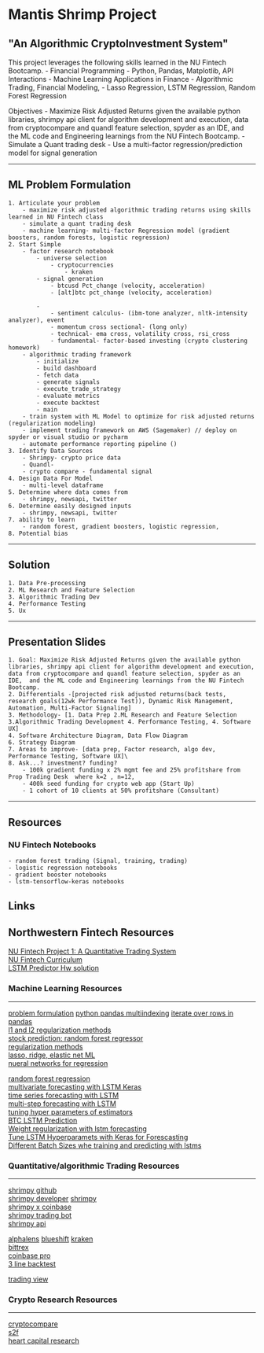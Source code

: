 # Mantis Shrimp Project
## "An Algorithmic CryptoInvestment System"

This project leverages the following skills learned in the NU Fintech Bootcamp.
    - Financial Programming
        - Python, Pandas, Matplotlib, API Interactions
    - Machine Learning Applications in Finance
        - Algorithmic Trading, Financial Modeling, 
        - Lasso Regression, LSTM Regression, Random Forest Regression
        

Objectives
    - Maximize Risk Adjusted Returns given the available python libraries, shrimpy api client for algorithm development and execution, data from cryptocompare and quandl feature selection, spyder as an IDE,  and the ML code and Engineering learnings from the NU Fintech Bootcamp. 
    - Simulate a Quant trading desk
    - Use a multi-factor regression/prediction model for signal generation
    
--- 
## ML Problem Formulation

    1. Articulate your problem
        - maximize risk adjusted algorithmic trading returns using skills learned in NU Fintech class
        - simulate a quant trading desk
        - machine learning- multi-factor Regression model (gradient boosters, random forests, logistic regression)
    2. Start Simple
        - factor research notebook 
            - universe selection
                - cryptocurrencies
                    - kraken
            - signal generation
                - btcusd Pct_change (velocity, acceleration)
                - [alt]btc pct_change (velocity, acceleration)
                
            -                 
                - sentiment calculus- (ibm-tone analyzer, nltk-intensity analyzer), event 
                - momentum cross sectional- (long only)
                - technical- ema cross, volatility cross, rsi_cross
                - fundamental- factor-based investing (crypto clustering homework)
        - algorithmic trading framework
            - initialize
            - build dashboard
            - fetch data
            - generate signals
            - execute_trade_strategy
            - evaluate metrics
            - execute backtest
            - main
        - train system with ML Model to optimize for risk adjusted returns (regularization modeling)
        - implement trading framework on AWS (Sagemaker) // deploy on spyder or visual studio or pycharm
        - automate performance reporting pipeline ()
    3. Identify Data Sources
        - Shrimpy- crypto price data
        - Quandl- 
        - crypto compare - fundamental signal
    4. Design Data For Model
        - multi-level dataframe
    5. Determine where data comes from
        - shrimpy, newsapi, twitter
    6. Determine easily designed inputs
        - shrimpy, newsapi, twitter
    7. ability to learn
        - random forest, gradient boosters, logistic regression, 
    8. Potential bias
---
## Solution
    1. Data Pre-processing
    2. ML Research and Feature Selection
    3. Algorithmic Trading Dev
    4. Performance Testing
    5. Ux
        
---     
## Presentation Slides
    1. Goal: Maximize Risk Adjusted Returns given the available python libraries, shrimpy api client for algorithm development and execution, data from cryptocompare and quandl feature selection, spyder as an IDE,  and the ML code and Engineering learnings from the NU Fintech Bootcamp. 
    2. Differentials -[projected risk adjusted returns(back tests, research goals(12wk Performance Test)), Dynamic Risk Management, Automation, Multi-Factor Signaling]
    3. Methodology- [1. Data Prep 2.ML Research and Feature Selection 3.Algorithmic Trading Development 4. Performance Testing, 4. Software UX]
    4. Software Architecture Diagram, Data Flow Diagram
    6. Strategy Diagram
    7. Areas to improve- [data prep, Factor research, algo dev, Performance Testing, Software UX]\
    8. Ask...? investment? funding? 
        - 100k gradient funding x 2% mgmt fee and 25% profitshare from Prop Trading Desk  where k=2 , n=12, 
        - 400k seed funding for crypto web app (Start Up)
        - 1 cohort of 10 clients at 50% profitshare (Consultant)
      
---
## Resources
### NU Fintech Notebooks
    - random forest trading (Signal, training, trading)
    - logistic regression notebooks
    - gradient booster notebooks
    - lstm-tensorflow-keras notebooks


## Links

## Northwestern Fintech Resources

[NU Fintech Project 1: A Quantitative Trading System](https://github.com/gdepalma93/quantitative_trading_system)  
[NU Fintech Curriculum](https://media.trilogyed.com/Northwestern/pdf/fintech/NU_FinTech_curriculum_102419.pdf)  
[LSTM Predictor Hw solution](https://www.youtube.com/watch?v=7zwCrBMwIUA&feature=youtu.be)  


### Machine Learning Resources
---
[problem formulation](https://developers.google.com/machine-learning/problem-framing/formulate)
[python pandas multiindexing](https://pandas.pydata.org/pandas-docs/stable/user_guide/advanced.html)
[iterate over rows in pandas](https://stackoverflow.com/questions/16476924/how-to-iterate-over-rows-in-a-dataframe-in-pandas)   
[l1 and l2 regularization methods](https://towardsdatascience.com/l1-and-l2-regularization-methods-ce25e7fc831c)   
[stock prediction: random forest regressor](https://github.com/ThomasRochefortB/SP1500stockPicker/blob/master/SP1500stockPicker.ipynb)    
[regularization methods](https://towardsdatascience.com/how-to-improve-a-neural-network-with-regularization-8a18ecda9fe3)  
[lasso, ridge, elastic net ML](https://www.geeksforgeeks.org/lasso-vs-ridge-vs-elastic-net-ml/)   
[nueral networks for regression](https://missinglink.ai/guides/neural-network-concepts/neural-networks-regression-part-1-overkill-opportunity/)  

[random forest regression](https://www.geeksforgeeks.org/random-forest-regression-in-python/)   
[multivariate forecasting with LSTM Keras](https://machinelearningmastery.com/multivariate-time-series-forecasting-lstms-keras/)  
[time series forecasting with LSTM](https://machinelearningmastery.com/time-series-forecasting-long-short-term-memory-network-python/)   
[multi-step forecasting with LSTM](https://machinelearningmastery.com/multi-step-time-series-forecasting-long-short-term-memory-networks-python/)   
[tuning hyper parameters of estimators](https://scikit-learn.org/stable/modules/grid_search.html)  
[BTC LSTM Prediction](http://www.quantatrisk.com/2020/04/01/how-to-predict-bitcoin-price-deep-learning-lstm-network-python/#:~:text=Design%20and%20train%20the%20LSTM,the%20entire%20test%20data%20sample.)  
[Weight regularization with lstm forecasting](https://machinelearningmastery.com/use-weight-regularization-lstm-networks-time-series-forecasting/)   
[Tune LSTM Hyperparamets with Keras for Forescasting](https://machinelearningmastery.com/tune-lstm-hyperparameters-keras-time-series-forecasting/)  
[Different Batch Sizes whe training and predicting with lstms](https://machinelearningmastery.com/use-different-batch-sizes-training-predicting-python-keras/)  





### Quantitative/algorithmic Trading Resources
---
[shrimpy github](https://github.com/shrimpy-dev/shrimpy-python)  
[shrimpy developer](https://developers.shrimpy.io/docs/?python#rebalancing) 
[shrimpy](https://www.shrimpy.io/)  
[shrimpy x coinbase](https://blog.shrimpy.io/blog/python-scripts-for-coinbase-pro-market-data)  
[shrimpy trading bot](https://blog.shrimpy.io/blog/how-to-make-a-crypto-trading-bot-using-python)  
[shrimpy api](https://blog.shrimpy.io/blog/how-to-make-a-crypto-trading-bot-using-python)  


[alphalens](https://www.quantopian.com/docs/api-reference/alphalens-api-reference#alphalens.utils.get_clean_factor_and_forward_returns) 
[blueshift](https://blueshift.quantinsti.com/research/strategies/3a32abeec97fa9cd5b7ee4f038d208d8/edit) 
[kraken](https://www.kraken.com/)  
[bittrex](https://bittrex.com)  
[coinbase pro](https://pro.coinbase.com/)  
[3 line backtest](https://towardsdatascience.com/backtest-your-trading-strategy-with-only-3-lines-of-python-3859b4a4ab44)  

[trading view](https://www.tradingview.com/chart/ZCmPZo4J/)  





### Crypto Research Resources
---
[cryptocompare](https://www.cryptocompare.com/)  
[s2f](https://medium.com/@100trillionUSD/modeling-bitcoins-value-with-scarcity-91fa0fc03e25)  
[heart capital research](https://github.com/gdepalma93/heartcap/blob/master/Market_Research.ipynb)  







